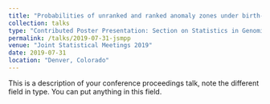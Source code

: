 ```yaml
---
title: "Probabilities of unranked and ranked anomaly zones under birth-death models"
collection: talks
type: "Contributed Poster Presentation: Section on Statistics in Genomics and Genetics"
permalink: /talks/2019-07-31-jsmpp
venue: "Joint Statistical Meetings 2019"
date: 2019-07-31
location: "Denver, Colorado"
---
```


This is a description of your conference proceedings talk, note the different field in type. You can put anything in this field.
